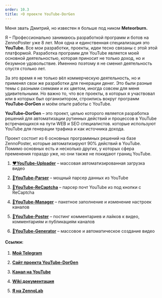 ```yaml
---
order: 10.3
title: ⚡О проекте YouTube-DorGen
---
```


Меня звать Дмитрий, но известен я больше под ником **Meteorburn.**

Я – Профессионально занимаюсь разработкой программ и ботов на ZennoPoster уже 8 лет. Моя одна и единственная специализация это **YouTube.** Все мои разработки, проекты, идеи тесно связаны с этой  этой платформой. Разработка программ для YouTube является моей основной деятельностью, которая приносит не  только доход, но и безумное удовольствие. Именнно поэтому я не сменил деятельность спустя столько лет.

За это время я не только вёл коммерческую деятельность, но и применял свои же разработки для генерации денег. Это были разные темы с разными схемами и их цветом, иногда совсем для меня удивительными. Но важно то, что все проекты, в которых я участвовал или в которых был организитором, строились вокруг программ **YouTube-DorGen** и моём опыте работы с YouTube.

**YouTube–DorGen** – это проект, целью которого является разработка решений для автоматизации рутинных действий и процессов в YouTube встречающихся на пути WEB и SEO специалистов. которые используют YouTube для генерации трафика и как источника дохода.

Проект состоит из 6 основных программных решений на базе ZennoPoster, которые автоматизируют 90% действий в YouTube. Помимо основных есть и несколько других, у которых сфера пременения гораздо уже, но они также не покидают границ YouTube.



1. [**❤️YouTube-Uploader**](https://zennolab.com/discussion/threads/youtube-uploader-v4-5-1-massovaja-avtomatizirovannaja-zagruzka-video-v-youtube.35333/)  – массовая автоматизированная загрузка видео

2. [**💛YouTube-Parser**](https://zennolab.com/discussion/threads/youtube-parser-v5-0-moschnyj-parser-dannyx-youtube.40158/?roistat_visit=1041982) – мощный парсер данных из YouTube

3. [**🩵YouTube-ReCaptcha**](https://zenno.club/discussion/threads/youtube-emails-1-0-7-parser-pocht-youtube-iz-pod-knopki-s-recaptcha.121812/) – парсер почт YouTube из под кнопки с ReCaptcha

4. [**💚YouTube-Manager**](https://zennolab.com/discussion/threads/youtube-manager-v3-3-0-udobnoe-upravlenie-mnozhestvom-kanalov-youtube.45226) – пакетное заполнение и изменение настроек каналов

5. [**💙YouTube-Poster**](https://zennolab.com/discussion/threads/youtube-socializer-v2-5-9-razgon-socialnyx-faktorov-youtube.53139) – постинг комментариев и лайков к видео, комментариям и публикациям каналов

6. [**🧡YouTube-Generator**](https://zenno.club/discussion/threads/youtube-generator-v1-4-5-generacija-kontenta-dlja-youtube-bez-navykov-montazha.60726/) – массовое и автоматическое создание видео

#### **Ссылки:**

1. [**Мой Telegram**](https://t.me/meteorburn)

2. [**Сайт проекта YouTube-DorGen**](https://youtube-dorgen.com)

3. [**Канал на YouTube**](https://www.youtube.com/@dorgen-software)

4. [**Wiki документация**](https://docs.youtube-dorgen.com)

5. [**Я на ZennoLab**](https://zenno.club/discussion/members/meteorburn.13934/#recent-content)